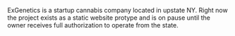 ExGenetics is a startup cannabis company located in upstate NY. Right now the project exists as a static website protype and is on pause until the owner receives full authorization to operate from the state.
